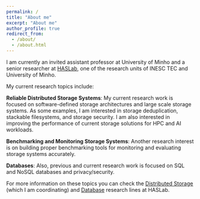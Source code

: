 ```yaml
---
permalink: /
title: "About me"
excerpt: "About me"
author_profile: true
redirect_from: 
  - /about/
  - /about.html
---
```


I am currently an invited assistant professor at University of Minho and a senior researcher at [HASLab](https://www.inesctec.pt/en/centres/haslab), one of the research units of INESC TEC and University of Minho.

My current research topics include:

**Reliable Distributed Storage Systems**: My current research work is focused on software-defined storage architectures and large scale storage systems. As some examples, I am interested in storage deduplication, stackable filesystems, and storage security. I am also interested in improving the performance of current storage solutions for HPC and AI workloads.

**Benchmarking and Monitoring Storage Systems**: Another research interest is on building proper benchmarking tools for monitoring and evaluating storage systems accurately.

**Databases**: Also, previous and current research work is focused on SQL and NoSQL databases and privacy/security.

For more information on these topics you can check the [Distributed Storage](https://dsr-haslab.github.io) (which I am coordinating) and [Database](https://dbr-haslab.github.io) research lines at HASLab.